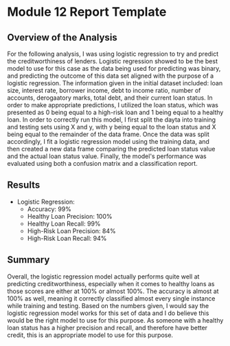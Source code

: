 # Module 12 Report Template

## Overview of the Analysis
For the following analysis, I was using logistic regression to try and predict the creditworthiness of lenders. Logistic regression showed to be the best model to use for this case as the data being used for predicting was binary, and predicting the outcome of this data set aligned with the purpose of a logistic regression. The information given in the initial dataset included: loan size, interest rate, borrower income, debt to income ratio, number of accounts, derogaatory marks, total debt, and their current loan status. In order to make appropriate predictions, I utilized the loan status, which was presented as 0 being equal to a high-risk loan and 1 being equal to a healthy loan. 
In order to correctly run this model, I first split the dayta into training and testing sets using X and y, with y being equal to the loan status and X being equal to the remainder of the data frame. Once the data was split accordingly, I fit a logistic regression model using the training data, and then created a new data frame comparing the predicted loan status value and the actual loan status value. Finally, the model's performance was evaluated using both a confusion matrix and a classification report. 

## Results
* Logistic Regression:
    * Accuracy: 99%
    * Healthy Loan Precision: 100%
    * Healthy Loan Recall: 99%
    * High-Risk Loan Precision: 84%
    * High-Risk Loan Recall: 94%
    

## Summary
Overall, the logistic regression model actually performs quite well at predicting creditworthiness, especially when it comes to healthy loans as those scores are either at 100% or almost 100%. The accuracy is almost at 100% as well, meaning it correctly classified almost every single instance while training and testing. Based on the numbers given, I would say the logistic regression model works for this set of data and I do believe this would be the right model to use for this purpose. As someone with a healthy loan status has a higher precision and recall, and therefore have better credit, this is an appropriate model to use for this purpose.
